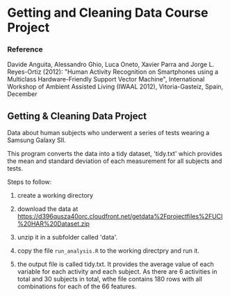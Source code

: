 Getting and Cleaning Data Course Project
========================================
### Reference
 
Davide Anguita, Alessandro Ghio, Luca Oneto, Xavier Parra and Jorge L. Reyes-Ortiz (2012): "Human Activity Recognition on Smartphones using a Multiclass Hardware-Friendly Support Vector Machine", International Workshop of Ambient Assisted Living (IWAAL 2012), Vitoria-Gasteiz, Spain, December 

## Getting & Cleaning Data Project

Data about human subjects who underwent a series of tests wearing a Samsung Galaxy SII.

This program converts the data into a tidy dataset, 'tidy.txt' which provides the mean and standard deviation of each measurement for all subjects and tests.

Steps to follow:

1. create a working directory

1. download the data at https://d396qusza40orc.cloudfront.net/getdata%2Fprojectfiles%2FUCI%20HAR%20Dataset.zip

2. unzip it in a subfolder called 'data'.

3. copy the file `run_analysis.R` to the working directpry and run it.

4. the output file is called tidy.txt. It provides the average value of each variable for each activity and each subject. As there are 6 activities in total and 30 subjects in total, wthe file contains 180 rows with all combinations for each of the 66 features. 

